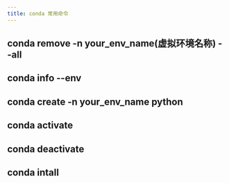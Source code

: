 ```yaml
---
title: conda 常用命令
---
```


## conda remove -n your_env_name(虚拟环境名称) --all
## conda info --env
## conda create -n your_env_name python
## conda activate
## conda deactivate
## conda intall

